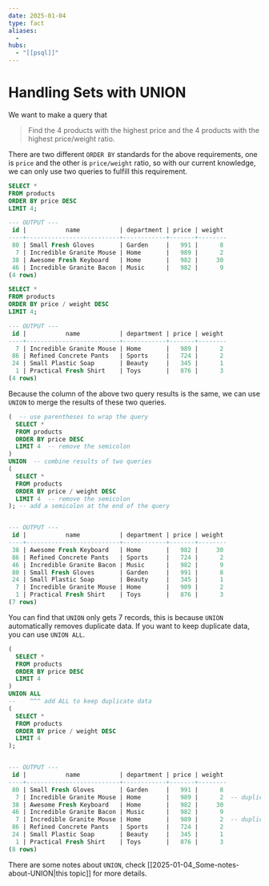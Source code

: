 ```yaml
---
date: 2025-01-04
type: fact
aliases:
  -
hubs:
  - "[[psql]]"
---
```


# Handling Sets with UNION

We want to make a query that

> Find the 4 products with the highest price and the 4 products with the highest price/weight ratio.

There are two different `ORDER BY` standards for the above requirements, one is `price` and the other is `price/weight` ratio, so with our current knowledge, we can only use two queries to fulfill this requirement.

```sql
SELECT * 
FROM products
ORDER BY price DESC
LIMIT 4;

--- OUTPUT ---
 id |           name           | department | price | weight 
----+--------------------------+------------+-------+--------
 80 | Small Fresh Gloves       | Garden     |   991 |      8
  7 | Incredible Granite Mouse | Home       |   989 |      2
 38 | Awesome Fresh Keyboard   | Home       |   982 |     30
 46 | Incredible Granite Bacon | Music      |   982 |      9
(4 rows)

```

```sql
SELECT * 
FROM products
ORDER BY price / weight DESC
LIMIT 4;

--- OUTPUT ---
 id |           name           | department | price | weight 
----+--------------------------+------------+-------+--------
  7 | Incredible Granite Mouse | Home       |   989 |      2
 86 | Refined Concrete Pants   | Sports     |   724 |      2
 24 | Small Plastic Soap       | Beauty     |   345 |      1
  1 | Practical Fresh Shirt    | Toys       |   876 |      3
(4 rows)

```

Because the column of the above two query results is the same, we can use `UNION` to merge the results of these two queries.

```sql
(  -- use parentheses to wrap the query
  SELECT * 
  FROM products
  ORDER BY price DESC
  LIMIT 4  -- remove the semicolon
)
UNION  -- combine results of two queries
(
  SELECT * 
  FROM products
  ORDER BY price / weight DESC
  LIMIT 4  -- remove the semicolon
); -- add a semicolon at the end of the query


--- OUTPUT ---
 id |           name           | department | price | weight 
----+--------------------------+------------+-------+--------
 38 | Awesome Fresh Keyboard   | Home       |   982 |     30
 86 | Refined Concrete Pants   | Sports     |   724 |      2
 46 | Incredible Granite Bacon | Music      |   982 |      9
 80 | Small Fresh Gloves       | Garden     |   991 |      8
 24 | Small Plastic Soap       | Beauty     |   345 |      1
  7 | Incredible Granite Mouse | Home       |   989 |      2
  1 | Practical Fresh Shirt    | Toys       |   876 |      3
(7 rows)

```

You can find that `UNION` only gets 7 records, this is because `UNION` automatically removes duplicate data. If you want to keep duplicate data, you can use `UNION ALL`.

```sql
(
  SELECT * 
  FROM products
  ORDER BY price DESC
  LIMIT 4
)
UNION ALL
--    ^^^ add ALL to keep duplicate data
(
  SELECT * 
  FROM products
  ORDER BY price / weight DESC
  LIMIT 4
);


--- OUTPUT ---
 id |           name           | department | price | weight 
----+--------------------------+------------+-------+--------
 80 | Small Fresh Gloves       | Garden     |   991 |      8
  7 | Incredible Granite Mouse | Home       |   989 |      2  -- duplicate data
 38 | Awesome Fresh Keyboard   | Home       |   982 |     30
 46 | Incredible Granite Bacon | Music      |   982 |      9
  7 | Incredible Granite Mouse | Home       |   989 |      2  -- duplicate data
 86 | Refined Concrete Pants   | Sports     |   724 |      2
 24 | Small Plastic Soap       | Beauty     |   345 |      1
  1 | Practical Fresh Shirt    | Toys       |   876 |      3
(8 rows)

```

There are some notes about `UNION`, check [[2025-01-04_Some-notes-about-UNION|this topic]] for more details.

